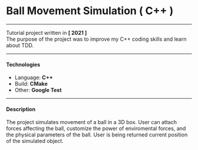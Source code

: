 # Ball Movement Simulation ( C++ )

---

Tutorial project written in **[ 2021 ]**<br/>
The purpose of the project was to improve my C++ coding skills and learn about TDD.

---

#### Technologies

- Language: **C++**
- Build: **CMake**
- Other: **Google Test**

---

#### Description

The project simulates movement of a ball in a 3D box. User can attach forces affecting the ball, customize the power of enviromental forces, and the physical parameters of the ball. User is being returned current position of the simulated object.
